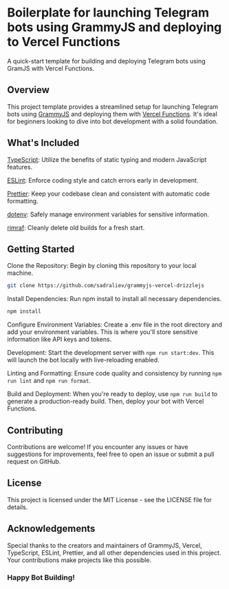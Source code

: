 
# Boilerplate for launching Telegram bots using GrammyJS and deploying to Vercel Functions

A quick-start template for building and deploying Telegram bots using GramJS with Vercel Functions.

## Overview

This project template provides a streamlined setup for launching Telegram bots using [GrammyJS](https://grammy.dev/) and deploying them with [Vercel Functions](https://vercel.com/docs/functions). It's ideal for beginners looking to dive into bot development with a solid foundation.

## What's Included

[TypeScript](https://www.typescriptlang.org/): Utilize the benefits of static typing and modern JavaScript features.

[ESLint](https://eslint.org/): Enforce coding style and catch errors early in development.

[Prettier](https://prettier.io/): Keep your codebase clean and consistent with automatic code formatting.

[dotenv](https://www.npmjs.com/package/dotenv): Safely manage environment variables for sensitive information.

[rimraf](https://www.npmjs.com/package/rimraf): Cleanly delete old builds for a fresh start.

## Getting Started

Clone the Repository: Begin by cloning this repository to your local machine.
```sh
git clone https://github.com/sadraliev/grammyjs-vercel-drizzlejs
```
Install Dependencies: Run npm install to install all necessary dependencies.
```sh
npm install
```
Configure Environment Variables: Create a .env file in the root directory and add your environment variables. This is where you'll store sensitive information like API keys and tokens.

Development: Start the development server with `npm run start:dev`. This will launch the bot locally with live-reloading enabled.

Linting and Formatting: Ensure code quality and consistency by running `npm run lint` and `npm run format`.

Build and Deployment: When you're ready to deploy, use `npm run build` to generate a production-ready build. Then, deploy your bot with Vercel Functions.

## Contributing

Contributions are welcome! If you encounter any issues or have suggestions for improvements, feel free to open an issue or submit a pull request on GitHub.

## License

This project is licensed under the MIT License - see the LICENSE file for details.

## Acknowledgements

Special thanks to the creators and maintainers of GrammyJS, Vercel, TypeScript, ESLint, Prettier, and all other dependencies used in this project. Your contributions make projects like this possible.

### Happy Bot Building!